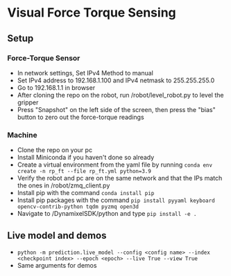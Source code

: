 # Visual Force Torque Sensing

## Setup
### Force-Torque Sensor
- In network settings, Set IPv4 Method to manual
- Set IPv4 address to 192.168.1.100 and IPv4 netmask to 255.255.255.0
- Go to 192.168.1.1 in browser
- After cloning the repo on the robot, run /robot/level_robot.py to level the gripper
- Press "Snapshot" on the left side of the screen, then press the "bias" button to zero out the force-torque readings

### Machine
- Clone the repo on your pc
- Install Miniconda if you haven't done so already
- Create a virtual environment from the yaml file by running `conda env create -n rp_ft --file rp_ft.yml python=3.9`
- Verify the robot and pc are on the same network and that the IPs match the ones in /robot/zmq_client.py
- Install pip with the command `conda install pip`
- Install pip packages with the command `pip install pyyaml keyboard opencv-contrib-python tqdm pyzmq open3d`
- Navigate to /DynamixelSDK/python and type `pip install -e .`

## Live model and demos
- `python -m prediction.live_model --config <config name> --index <checkpoint index> --epoch <epoch> --live True --view True`
- Same arguments for demos
